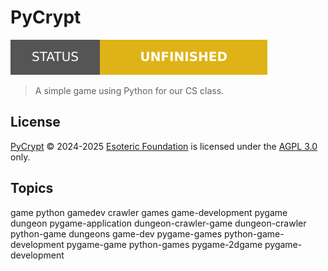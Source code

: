 # PyCrypt

[![Project status: unfinished][status]][root]

> A simple game using Python for our CS class.

## License

[PyCrypt][root] &copy; 2024-2025 [Esoteric Foundation][author-homepage] is licensed under the [AGPL 3.0][license] only.

## Topics

game python gamedev crawler games game-development pygame dungeon pygame-application dungeon-crawler-game dungeon-crawler python-game dungeons game-dev pygame-games python-game-development pygame-game python-games pygame-2dgame pygame-development

<!-- Link aliases -->

[root]: /
[status]: ../assets/images/badges/status.svg

<!-- Websites -->

[author-homepage]: https://esoteric.foundation

<!-- Files -->

[license]: ../LICENSE

